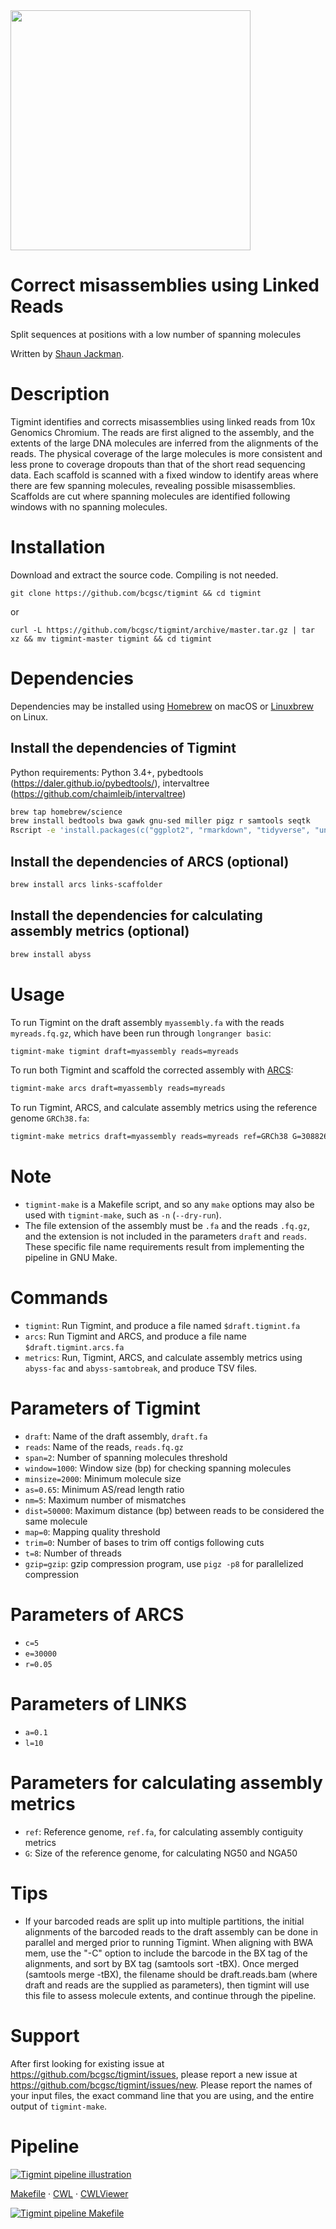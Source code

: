 <img src="http://sjackman.ca/img/tigmint.png" style="width:4in">

# Correct misassemblies using Linked Reads

Split sequences at positions with a low number of spanning molecules 

Written by [Shaun Jackman](http://sjackman.ca).

# Description

Tigmint identifies and corrects misassemblies using linked reads from 10x Genomics Chromium. The reads are first aligned to the assembly, and the extents of the large DNA molecules are inferred from the alignments of the reads. The physical coverage of the large molecules is more consistent and less prone to coverage dropouts than that of the short read sequencing data. Each scaffold is scanned with a fixed window to identify areas where there are few spanning molecules, revealing possible misassemblies. Scaffolds are cut where spanning molecules are identified following windows with no spanning molecules. 

# Installation

Download and extract the source code. Compiling is not needed.

```
git clone https://github.com/bcgsc/tigmint && cd tigmint
```
or
```
curl -L https://github.com/bcgsc/tigmint/archive/master.tar.gz | tar xz && mv tigmint-master tigmint && cd tigmint
```

# Dependencies

Dependencies may be installed using [Homebrew](https://brew.sh) on macOS or [Linuxbrew](http://linuxbrew.sh) on Linux.

## Install the dependencies of Tigmint
Python requirements: Python 3.4+, pybedtools (https://daler.github.io/pybedtools/), intervaltree (https://github.com/chaimleib/intervaltree)
```sh
brew tap homebrew/science
brew install bedtools bwa gawk gnu-sed miller pigz r samtools seqtk
Rscript -e 'install.packages(c("ggplot2", "rmarkdown", "tidyverse", "uniqtag"))'
```

## Install the dependencies of ARCS (optional)
```sh
brew install arcs links-scaffolder
```

## Install the dependencies for calculating assembly metrics (optional)
```sh
brew install abyss
```

# Usage


To run Tigmint on the draft assembly `myassembly.fa` with the reads `myreads.fq.gz`, which have been run through `longranger basic`:

```sh
tigmint-make tigmint draft=myassembly reads=myreads
```

To run both Tigmint and scaffold the corrected assembly with [ARCS](https://github.com/bcgsc/arcs):

```sh
tigmint-make arcs draft=myassembly reads=myreads
```

To run Tigmint, ARCS, and calculate assembly metrics using the reference genome `GRCh38.fa`:

```sh
tigmint-make metrics draft=myassembly reads=myreads ref=GRCh38 G=3088269832
```

# Note

+ `tigmint-make` is a Makefile script, and so any `make` options may also be used with `tigmint-make`, such as `-n` (`--dry-run`).
+ The file extension of the assembly must be `.fa` and the reads `.fq.gz`, and the extension is not included in the parameters `draft` and `reads`. These specific file name requirements result from implementing the pipeline in GNU Make.

# Commands

+ `tigmint`: Run Tigmint, and produce a file named `$draft.tigmint.fa`
+ `arcs`: Run Tigmint and ARCS, and produce a file name `$draft.tigmint.arcs.fa`
+ `metrics`: Run, Tigmint, ARCS, and calculate assembly metrics using `abyss-fac` and `abyss-samtobreak`, and produce TSV files.

# Parameters of Tigmint

+ `draft`: Name of the draft assembly, `draft.fa`
+ `reads`: Name of the reads, `reads.fq.gz`
+ `span=2`: Number of spanning molecules threshold
+ `window=1000`: Window size (bp) for checking spanning molecules
+ `minsize=2000`: Minimum molecule size
+ `as=0.65`: Minimum AS/read length ratio
+ `nm=5`: Maximum number of mismatches
+ `dist=50000`: Maximum distance (bp) between reads to be considered the same molecule
+ `map=0`: Mapping quality threshold
+ `trim=0`: Number of bases to trim off contigs following cuts
+ `t=8`: Number of threads
+ `gzip=gzip`: gzip compression program, use `pigz -p8` for parallelized compression

# Parameters of ARCS
+ `c=5`
+ `e=30000`
+ `r=0.05`

# Parameters of LINKS
+ `a=0.1`
+ `l=10`

# Parameters for calculating assembly metrics

+ `ref`: Reference genome, `ref.fa`, for calculating assembly contiguity metrics
+ `G`: Size of the reference genome, for calculating NG50 and NGA50

# Tips
+ If your barcoded reads are split up into multiple partitions, the initial alignments of the barcoded reads to the draft assembly can be done in parallel and merged prior to running Tigmint. When aligning with BWA mem, use the "-C" option to include the barcode in the BX tag of the alignments, and sort by BX tag (samtools sort -tBX). Once merged (samtools merge -tBX), the filename should be draft.reads.bam (where draft and reads are the supplied as parameters), then tigmint will use this file to assess molecule extents, and continue through the pipeline.

# Support

After first looking for existing issue at <https://github.com/bcgsc/tigmint/issues>, please report a new issue at <https://github.com/bcgsc/tigmint/issues/new>. Please report the names of your input files, the exact command line that you are using, and the entire output of `tigmint-make`.

# Pipeline

[![Tigmint pipeline illustration](pipeline.gv.png)](pipeline.gv.svg)

[Makefile](tigmint-make) &middot; [CWL](tigmint-make.cwl) &middot; [CWLViewer](https://view.commonwl.org/workflows/github.com/bcgsc/tigmint/tree/master/tigmint-make.cwl)

[![Tigmint pipeline Makefile](tigmint-make.gv.png)](tigmint-make.gv.svg)
